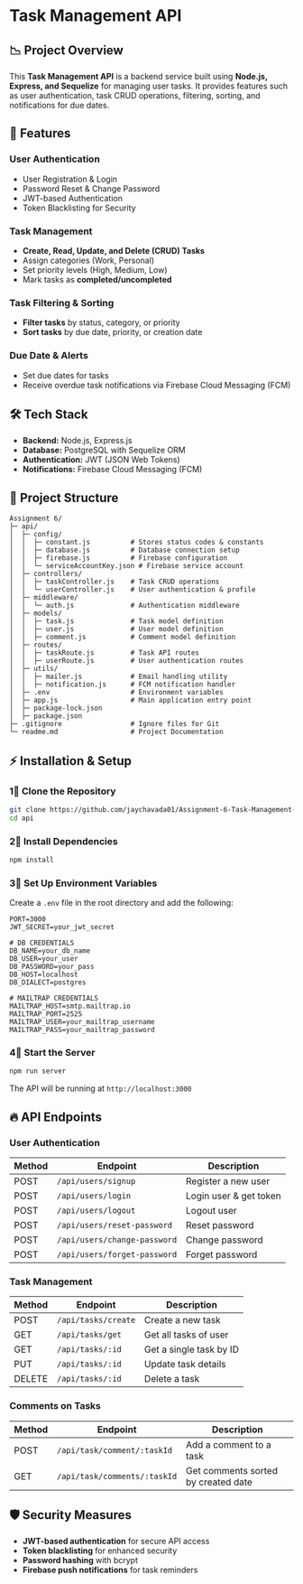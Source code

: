 # Task Management API

## 📉 Project Overview

This **Task Management API** is a backend service built using **Node.js, Express, and Sequelize** for managing user tasks. It provides features such as user authentication, task CRUD operations, filtering, sorting, and notifications for due dates.

## 🚀 Features

### **User Authentication**

- User Registration & Login
- Password Reset & Change Password
- JWT-based Authentication
- Token Blacklisting for Security

### **Task Management**

- **Create, Read, Update, and Delete (CRUD) Tasks**
- Assign categories (Work, Personal)
- Set priority levels (High, Medium, Low)
- Mark tasks as **completed/uncompleted**

### **Task Filtering & Sorting**

- **Filter tasks** by status, category, or priority
- **Sort tasks** by due date, priority, or creation date

### **Due Date & Alerts**
- Set due dates for tasks
- Receive overdue task notifications via Firebase Cloud Messaging (FCM)

## 🛠️ Tech Stack

- **Backend:** Node.js, Express.js
- **Database:** PostgreSQL with Sequelize ORM
- **Authentication:** JWT (JSON Web Tokens)
- **Notifications:** Firebase Cloud Messaging (FCM)

## 📂 Project Structure

```
Assignment 6/
├─ api/
│  ├─ config/
│  │  ├─ constant.js          # Stores status codes & constants
│  │  ├─ database.js          # Database connection setup
│  │  ├─ firebase.js          # Firebase configuration
│  │  └─ serviceAccountKey.json # Firebase service account
│  ├─ controllers/
│  │  ├─ taskController.js    # Task CRUD operations
│  │  └─ userController.js    # User authentication & profile
│  ├─ middleware/
│  │  └─ auth.js              # Authentication middleware
│  ├─ models/
│  │  ├─ task.js              # Task model definition
│  │  ├─ user.js              # User model definition
│  │  ├─ comment.js           # Comment model definition
│  ├─ routes/
│  │  ├─ taskRoute.js         # Task API routes
│  │  ├─ userRoute.js         # User authentication routes
│  ├─ utils/
│  │  ├─ mailer.js            # Email handling utility
│  │  ├─ notification.js      # FCM notification handler
│  ├─ .env                    # Environment variables
│  ├─ app.js                  # Main application entry point
│  ├─ package-lock.json
│  ├─ package.json
├─ .gitignore                 # Ignore files for Git
└─ readme.md                  # Project Documentation
```

## ⚡ Installation & Setup

### 1⃣ **Clone the Repository**

```sh
git clone https://github.com/jaychavada01/Assignment-6-Task-Management-API.git
cd api
```

### 2⃣ **Install Dependencies**

```sh
npm install
```

### 3⃣ **Set Up Environment Variables**

Create a `.env` file in the root directory and add the following:

```
PORT=3000
JWT_SECRET=your_jwt_secret

# DB CREDENTIALS
DB_NAME=your_db_name
DB_USER=your_user
DB_PASSWORD=your_pass
DB_HOST=localhost
DB_DIALECT=postgres

# MAILTRAP CREDENTIALS
MAILTRAP_HOST=smtp.mailtrap.io
MAILTRAP_PORT=2525
MAILTRAP_USER=your_mailtrap_username
MAILTRAP_PASS=your_mailtrap_password
```

### 4⃣ **Start the Server**

```sh
npm run server
```

The API will be running at `http://localhost:3000`

## 🔥 API Endpoints

### **User Authentication**

| Method | Endpoint                     | Description            |
| ------ | ---------------------------- | ---------------------- |
| POST   | `/api/users/signup`          | Register a new user    |
| POST   | `/api/users/login`           | Login user & get token |
| POST   | `/api/users/logout`          | Logout user            |
| POST   | `/api/users/reset-password`  | Reset password         |
| POST   | `/api/users/change-password` | Change password        |
| POST   | `/api/users/forget-password` | Forget password        |

### **Task Management**

| Method | Endpoint            | Description             |
| ------ | ------------------- | ----------------------- |
| POST   | `/api/tasks/create` | Create a new task       |
| GET    | `/api/tasks/get`    | Get all tasks of user   |
| GET    | `/api/tasks/:id`    | Get a single task by ID |
| PUT    | `/api/tasks/:id`    | Update task details     |
| DELETE | `/api/tasks/:id`    | Delete a task           |

### **Comments on Tasks**

| Method | Endpoint                  | Description                          |
| ------ | ------------------------- | ------------------------------------ |
| POST   | `/api/task/comment/:taskId`   | Add a comment to a task             |
| GET    | `/api/task/comments/:taskId`   | Get comments sorted by created date |

## 🛡️ Security Measures

- **JWT-based authentication** for secure API access
- **Token blacklisting** for enhanced security
- **Password hashing** with bcrypt
- **Firebase push notifications** for task reminders

